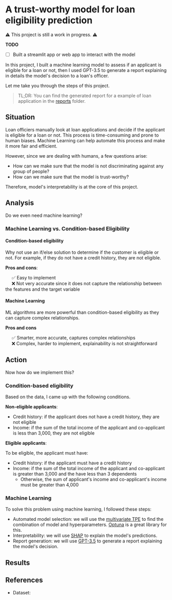 
# A trust-worthy model for loan eligibility prediction

⚠️ This project is still a work in progress. ⚠️

**TODO**
- [ ] Built a streamlit app or web app to interact with the model

In this project, I built a machine learning model to assess if an applicant is eligible for a loan or not, then I used GPT-3.5 to generate a report explaining in details the model's decision to a loan's officer. 

<!-- 
In this project, I built a Machine Learning model to predict loan eligibility. Since I was working on a problem that involves humans, there were ethical concerns. I needed to make sure that my model was trust-worthy, unbiased and was not discriminating against any group of people. 
Therefore, explanability was at the core of this project. I made sure to explain the model's logic and its predictions using SHAP values. -->

Let me take you through the steps of this project.

> TL;DR: You can find the generated report for a example of loan application in the [reports](reports) folder.

## Situation

Loan officiers manually look at loan applications and decide if the applicant is eligible for a loan or not. This process is time-consuming and prone to human biases. Machine Learning can help automate this process and make it more fair and efficient.

However, since we are dealing with humans, a few questions arise:
- How can we make sure that the model is not discriminating against any group of people?
- How can we make sure that the model is trust-worthy?

Therefore, model's interpretability is at the core of this project.

## Analysis

Do we even need machine learning?

### Machine Learning vs. Condition-based Eligibility

#### Condition-based eligibility

Why not use an if/else solution to determine if the customer is eligible or not. For example, if they do not have a credit history, they are not eligible.

**Pros and cons**:

&nbsp;&nbsp;&nbsp;&nbsp; ✅ Easy to implement \
&nbsp;&nbsp;&nbsp;&nbsp; ❌ Not very accurate since it does not capture the relationship between the features and the target variable

#### Machine Learning

ML algorithms are more powerful than condition-based eligibility as they can capture complex relationships.

**Pros and cons**

&nbsp;&nbsp;&nbsp;&nbsp; ✅ Smarter, more accurate, captures complex relationships \
&nbsp;&nbsp;&nbsp;&nbsp; ❌ Complex, harder to implement, explainability is not straightforward

## Action

Now how do we implement this?

### Condition-based eligibility

Based on the data, I came up with the following conditions.

**Non-eligible applicants**:

- Credit history: if the applicant does not have a credit history, they are not eligible
- Income: if the sum of the total income of the applicant and co-applicant is less than 3,000, they are not eligible

**Eligible applicants**:

To be eligible, the applicant must have:
- Credit history: if the applicant must have a credit history
- Income: if the sum of the total income of the applicant and co-applicant is greater than 3,000 and the have less than 3 dependents
    - Otherwise, the sum of applicant's income and co-applicant's income must be greater than 4,000

### Machine Learning

To solve this problem using machine learning, I followed these steps:

- Automated model selection: we will use the [multivariate TPE](https://tech.preferred.jp/en/blog/multivariate-tpe-makes-optuna-even-more-powerful/) to find the combination of model and hyperparameters. [Optuna](https://optuna.org/) is a great library for this.
- Interpretability: we will use [SHAP](https://shap.readthedocs.io/en/latest/) to explain the model's predictions.
- Report generation: we will use [GPT-3.5](https://platform.openai.com/docs/models) to generate a report explaining the model's decision.

## Results

<!-- I first used a condition-based approach before even thinking about machine learning.
I got the following results:
- Accuracy: 0.81
- F1 score: 0.88
- Precision: 0.88
- Recall: 0.88

Obviously, I needed to use machine learning.  -->


## References

- Dataset: